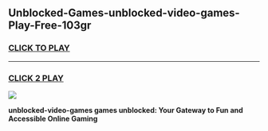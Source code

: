 
## Unblocked-Games-unblocked-video-games-Play-Free-103gr
<h3>
<a href="https://premium76.site?title=unblocked-video-games&ref=10A">CLICK TO PLAY</a></h3>
<hr>

<h3>
<a href="https://premium76.site?title=unblocked-video-games&ref=10A">CLICK 2 PLAY</a>
  
</h3>

<a href="https://premium76.site?title=unblocked-video-games&ref=10A"><img src="https://clearcache.store/games.png"></a>


**unblocked-video-games games unblocked: Your Gateway to Fun and Accessible Online Gaming**
